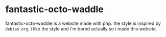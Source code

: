 # fantastic-octo-waddle
fantastic-octo-waddle is a website made with php. the style is inspired by `debian.org`. i like the style and i'm bored actually so i made this website.
